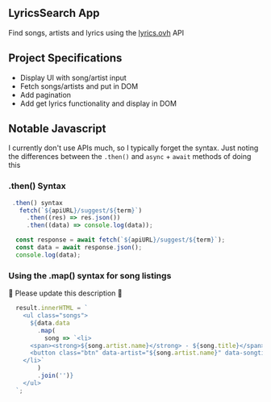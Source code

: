 ## LyricsSearch App

Find songs, artists and lyrics using the [lyrics.ovh](https://lyrics.ovh) API

## Project Specifications

- Display UI with song/artist input
- Fetch songs/artists and put in DOM
- Add pagination
- Add get lyrics functionality and display in DOM


## Notable Javascript

I currently don't use APIs much, so I typically forget the syntax. Just noting the differences between the `.then()` and `async` + `await` methods of doing this

### .then() Syntax
```js
 .then() syntax
   fetch(`${apiURL}/suggest/${term}`)
     .then((res) => res.json())
     .then((data) => console.log(data));
```

```js
  const response = await fetch(`${apiURL}/suggest/${term}`);
  const data = await response.json();
  console.log(data);

```

### Using the .map() syntax for song listings

🛑 Please update this description 🛑

```js
  result.innerHTML = `
    <ul class="songs">
      ${data.data
        .map(
          song => `<li>
      <span><strong>${song.artist.name}</strong> - ${song.title}</span>
      <button class="btn" data-artist="${song.artist.name}" data-songtitle="${song.title}">Get Lyrics</button>
    </li>`
        )
        .join('')}
    </ul>
  `;
```
